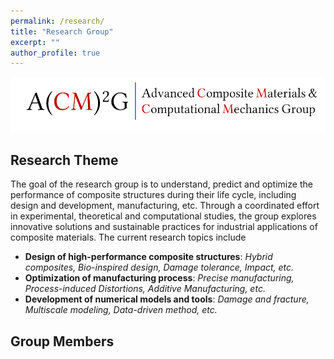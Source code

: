 ```yaml
---
permalink: /research/
title: "Research Group"
excerpt: ""
author_profile: true
---
```



<img src='/images/acm2g.png' width = "800"><br/>

## Research Theme
The goal of the research group is to understand, predict and optimize the performance of composite structures during their life cycle, including design and development, manufacturing, etc. Through a coordinated effort in experimental, theoretical and computational studies, the group explores innovative solutions and sustainable practices for industrial applications of composite materials. The current research topics include
* **Design of high-performance composite structures**: *Hybrid composites, Bio-inspired design, Damage tolerance, Impact, etc.*
* **Optimization of manufacturing process**: *Precise manufacturing, Process-induced Distortions, Additive Manufacturing, etc.*
* **Development of numerical models and tools**: *Damage and fracture, Multiscale modeling, Data-driven method, etc.*

## Group Members
